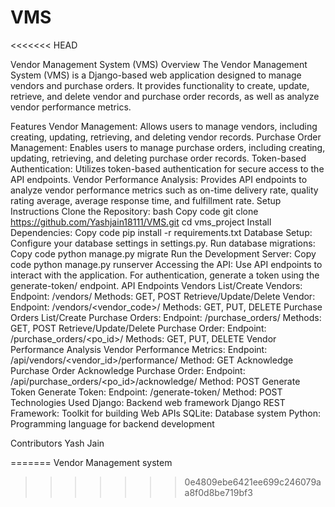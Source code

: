 # VMS
<<<<<<< HEAD

Vendor Management System (VMS)
Overview
The Vendor Management System (VMS) is a Django-based web application designed to manage vendors and purchase orders. It provides functionality to create, update, retrieve, and delete vendor and purchase order records, as well as analyze vendor performance metrics.

Features
Vendor Management: Allows users to manage vendors, including creating, updating, retrieving, and deleting vendor records.
Purchase Order Management: Enables users to manage purchase orders, including creating, updating, retrieving, and deleting purchase order records.
Token-based Authentication: Utilizes token-based authentication for secure access to the API endpoints.
Vendor Performance Analysis: Provides API endpoints to analyze vendor performance metrics such as on-time delivery rate, quality rating average, average response time, and fulfillment rate.
Setup Instructions
Clone the Repository:
bash
Copy code
git clone https://github.com/Yashjain18111/VMS.git
cd vms_project
Install Dependencies:
Copy code
pip install -r requirements.txt
Database Setup:
Configure your database settings in settings.py.
Run database migrations:
Copy code
python manage.py migrate
Run the Development Server:
Copy code
python manage.py runserver
Accessing the API:
Use API endpoints to interact with the application.
For authentication, generate a token using the generate-token/ endpoint.
API Endpoints
Vendors
List/Create Vendors:
Endpoint: /vendors/
Methods: GET, POST
Retrieve/Update/Delete Vendor:
Endpoint: /vendors/<vendor_code>/
Methods: GET, PUT, DELETE
Purchase Orders
List/Create Purchase Orders:
Endpoint: /purchase_orders/
Methods: GET, POST
Retrieve/Update/Delete Purchase Order:
Endpoint: /purchase_orders/<po_id>/
Methods: GET, PUT, DELETE
Vendor Performance Analysis
Vendor Performance Metrics:
Endpoint: /api/vendors/<vendor_id>/performance/
Method: GET
Acknowledge Purchase Order
Acknowledge Purchase Order:
Endpoint: /api/purchase_orders/<po_id>/acknowledge/
Method: POST
Generate Token
Generate Token:
Endpoint: /generate-token/
Method: POST
Technologies Used
Django: Backend web framework
Django REST Framework: Toolkit for building Web APIs
SQLite: Database system
Python: Programming language for backend development

Contributors
Yash Jain

=======
Vendor Management system
>>>>>>> 0e4809ebe6421ee699c246079aa8f0d8be719bf3
